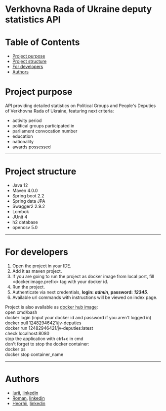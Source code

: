 <form action="${pageContext.request.contextPath}/login">

# Verkhovna Rada of Ukraine deputy statistics API

# Table of Contents
* [Project purpose](#purpose)
* [Project structure](#structure)
* [For developers](#developer-start)
* [Authors](#authors)

# <a name="purpose"></a>Project purpose
API providing detailed statistics on Political Groups and People's Deputies of Verkhovna Rada of Ukraine, featuring next criteria: 
   * activity period 
   * political groups participated in
   * parliament convocation number
   * education
   * nationality
   * awards possessed      
   <hr>
   
# <a name="structure"></a>Project structure
   * Java 12
   * Maven 4.0.0
   * Spring boot 2.2
   * Spring data JPA
   * Swagger2 2.9.2
   * Lombok
   * JUnit 4
   * h2 database
   * opencsv 5.0
   <hr>
   
# <a name="developer-start"></a>For developers
1. Open the project in your IDE.    
2. Add it as maven project.
3. If you are going to run the project as docker image from local port, fill <docker.image.prefix> tag with your docker id.
4. Run the project. 
5. Authenticate via next credentials,  **login:** ***admin***, **password:** ***12345***.
6. Available url commands with instructions will be viewed on index page. 

Project is also available as [docker hub image](https://hub.docker.com/r/12482946421/jv-deputies):  
open cmd/bash\
docker login (input your docker id and password if you aren't logged in)\
docker pull 12482946421/jv-deputies\
docker run 12482946421/jv-deputies:latest\
check localhost:8080\
stop the application with ctrl+c in cmd\
don't forget to stop the docker container:\
docker ps\
docker stop container_name
<hr>

# <a name="authors"></a>Authors
   * [Iurii](https://github.com/kenu21), [linkedin](https://www.linkedin.com/in/iurii-keniu-39188759/)   
   * [Roman](https://github.com/RomanMinevich), [linkedin](https://www.linkedin.com/in/roman-minevich-401a2b152/)
   * [Heorhii](https://github.com/gkhrshch), [linkedin](https://www.linkedin.com/in/heorhii-khrushchov-ba6b01197/)
